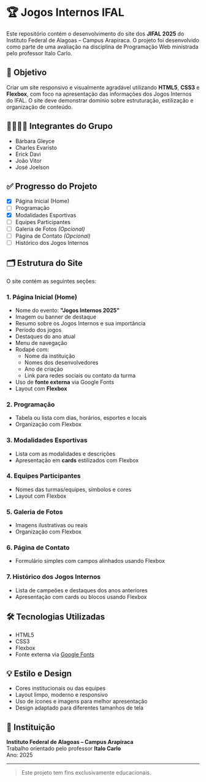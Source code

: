 # 🏆 Jogos Internos IFAL

Este repositório contém o desenvolvimento do site dos **JIFAL 2025** do Instituto Federal de Alagoas – Campus Arapiraca. O projeto foi desenvolvido como parte de uma avaliação na disciplina de Programação Web ministrada pelo professor Italo Carlo.

## 🎯 Objetivo

Criar um site responsivo e visualmente agradável utilizando **HTML5**, **CSS3** e **Flexbox**, com foco na apresentação das informações dos Jogos Internos do IFAL. O site deve demonstrar domínio sobre estruturação, estilização e organização de conteúdo.

## 👨‍👩‍👧‍👦 Integrantes do Grupo

- Bárbara Gleyce
- Charles Evaristo  
- Erick Davi 
- João Vitor
- José Joelson

## ✅ Progresso do Projeto

- [x] Página Inicial (Home)
- [ ] Programação
- [x] Modalidades Esportivas
- [ ] Equipes Participantes
- [ ] Galeria de Fotos *(Opcional)*
- [ ] Página de Contato *(Opcional)*
- [ ] Histórico dos Jogos Internos

## 🗂️ Estrutura do Site

O site contém as seguintes seções:

### 1. Página Inicial (Home)

- Nome do evento: **"Jogos Internos 2025"**
- Imagem ou banner de destaque
- Resumo sobre os Jogos Internos e sua importância
- Período dos jogos
- Destaques do ano atual
- Menu de navegação
- Rodapé com:
  - Nome da instituição
  - Nomes dos desenvolvedores
  - Ano de criação
  - Link para redes sociais ou contato da turma
- Uso de **fonte externa** via Google Fonts
- Layout com **Flexbox**

### 2. Programação

- Tabela ou lista com dias, horários, esportes e locais
- Organização com Flexbox

### 3. Modalidades Esportivas

- Lista com as modalidades e descrições
- Apresentação em **cards** estilizados com Flexbox

### 4. Equipes Participantes

- Nomes das turmas/equipes, símbolos e cores
- Layout com Flexbox

### 5. Galeria de Fotos

- Imagens ilustrativas ou reais
- Organização com Flexbox

### 6. Página de Contato

- Formulário simples com campos alinhados usando Flexbox

### 7. Histórico dos Jogos Internos

- Lista de campeões e destaques dos anos anteriores
- Apresentação com cards ou blocos usando Flexbox

## 🛠️ Tecnologias Utilizadas

- HTML5
- CSS3
- Flexbox
- Fonte externa via [Google Fonts](https://fonts.google.com/)

## 💡 Estilo e Design

- Cores institucionais ou das equipes
- Layout limpo, moderno e responsivo
- Uso de ícones e imagens para melhor apresentação
- Design adaptado para diferentes tamanhos de tela

## 📅 Instituição

**Instituto Federal de Alagoas – Campus Arapiraca**  
Trabalho orientado pelo professor **Italo Carlo**  
Ano: 2025

---

> Este projeto tem fins exclusivamente educacionais.
